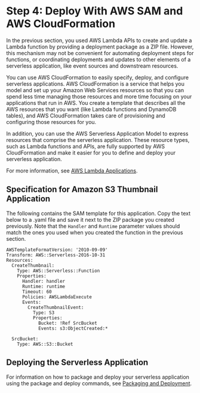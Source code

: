 # Step 4: Deploy With AWS SAM and AWS CloudFormation<a name="with-s3-example-use-app-spec"></a>

In the previous section, you used AWS Lambda APIs to create and update a Lambda function by providing a deployment package as a ZIP file\. However, this mechanism may not be convenient for automating deployment steps for functions, or coordinating deployments and updates to other elements of a serverless application, like event sources and downstream resources\.

You can use AWS CloudFormation to easily specify, deploy, and configure serverless applications\. AWS CloudFormation is a service that helps you model and set up your Amazon Web Services resources so that you can spend less time managing those resources and more time focusing on your applications that run in AWS\. You create a template that describes all the AWS resources that you want \(like Lambda functions and DynamoDB tables\), and AWS CloudFormation takes care of provisioning and configuring those resources for you\.

In addition, you can use the AWS Serverless Application Model to express resources that comprise the serverless application\. These resource types, such as Lambda functions and APIs, are fully supported by AWS CloudFormation and make it easier for you to define and deploy your serverless application\.

For more information, see [AWS Lambda Applications](deploying-lambda-apps.md)\.

## Specification for Amazon S3 Thumbnail Application<a name="s3-tutorial-spec"></a>

The following contains the SAM template for this application\. Copy the text below to a \.yaml file and save it next to the ZIP package you created previously\. Note that the `Handler` and `Runtime` parameter values should match the ones you used when you created the function in the previous section\. 

```
AWSTemplateFormatVersion: '2010-09-09'
Transform: AWS::Serverless-2016-10-31
Resources:
  CreateThumbnail:
    Type: AWS::Serverless::Function
    Properties:
      Handler: handler
      Runtime: runtime
      Timeout: 60
      Policies: AWSLambdaExecute
      Events:
        CreateThumbnailEvent:
          Type: S3
          Properties:
            Bucket: !Ref SrcBucket
            Events: s3:ObjectCreated:*

  SrcBucket:
    Type: AWS::S3::Bucket
```

## Deploying the Serverless Application<a name="with-s3-example-use-app-spec-deploy"></a>

For information on how to package and deploy your serverless application using the package and deploy commands, see [Packaging and Deployment](serverless-deploy-wt.md#serverless-deploy)\.